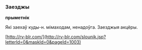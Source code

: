 ### Заезджы
**прыметнік**

Які заехаў куды-н. мімаходам, ненадоўга. Заезджыя акцёры.

<a rel="author">[http://rv-blr.com/](http://rv-blr.com/slounik.jsp?letterId=0&maskId=0&pageId=1003)</a>
